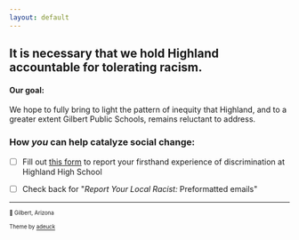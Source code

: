 ```yaml
---
layout: default
---
```

## It is necessary that we hold Highland accountable for tolerating racism. 

#### Our goal:
We hope to fully bring to light the pattern of inequity that Highland, and to a greater extent Gilbert Public Schools, remains reluctant to address.

### How *you* can help catalyze social change:
- [ ] Fill out [this form](https://form.jotform.com/202017830237042) to report your firsthand experience of discrimination at Highland High School
- [ ] Check back for "*Report Your Local Racist:* Preformatted emails"


 
  
---

<sup><sub>📍 Gilbert, Arizona </sub></sup>

<sup><sub> Theme by [adeuck](https://github.com/adueck/good-clean-read)</sub></sup>
